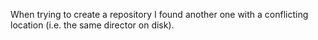 When trying to create a repository I found another one with a conflicting location (i.e. the same director on disk).